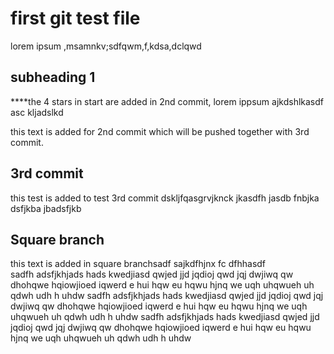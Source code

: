 # first git test file

lorem ipsum ,msamnkv;sdfqwm,f,kdsa,dclqwd

## subheading 1

****the 4 stars in start are added in 2nd commit, lorem ippsum ajkdshlkasdf asc kljadslkd   

this text is added for 2nd commit which will be pushed together with 3rd commit.

## 3rd commit

this test is added to test 3rd commit dskljfqasgrvjknck jkasdfh jasdb fnbjka dsfjkba  jbadsfjkb 

## Square branch

this text is added in square branchsadf sajkdfhjnx fc dfhhasdf \
sadfh adsfjkhjads hads  kwedjiasd qwjed jjd jqdioj qwd jqj dwjiwq 
qw dhohqwe hqiowjioed iqwerd 
e hui	hqw eu hqwu hjnq we uqh uhqwueh uh	qdwh udh h uhdw
sadfh adsfjkhjads hads  kwedjiasd qwjed jjd jqdioj qwd jqj dwjiwq 
qw dhohqwe hqiowjioed iqwerd 
e hui	hqw eu hqwu hjnq we uqh uhqwueh uh	qdwh udh h uhdw
sadfh adsfjkhjads hads  kwedjiasd qwjed jjd jqdioj qwd jqj dwjiwq 
qw dhohqwe hqiowjioed iqwerd 
e hui	hqw eu hqwu hjnq we uqh uhqwueh uh	qdwh udh h uhdw